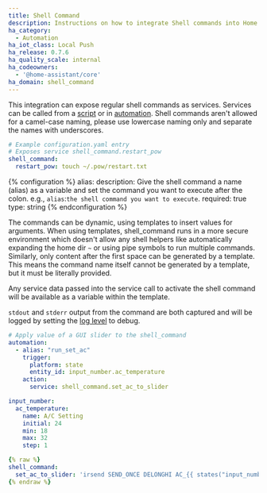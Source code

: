 ```yaml
---
title: Shell Command
description: Instructions on how to integrate Shell commands into Home Assistant.
ha_category:
  - Automation
ha_iot_class: Local Push
ha_release: 0.7.6
ha_quality_scale: internal
ha_codeowners:
  - '@home-assistant/core'
ha_domain: shell_command
---
```


This integration can expose regular shell commands as services. Services can be called from a [script] or in [automation].
Shell commands aren't allowed for a camel-case naming, please use lowercase naming only and separate the names with underscores.

[script]: /integrations/script/
[automation]: /getting-started/automation/

```yaml
# Example configuration.yaml entry
# Exposes service shell_command.restart_pow
shell_command:
  restart_pow: touch ~/.pow/restart.txt
```

{% configuration %}
alias:
  description: Give the shell command a name (alias) as a variable and set the command you want to execute after the colon. e.g., `alias`:`the shell command you want to execute`.
  required: true
  type: string
{% endconfiguration %}

The commands can be dynamic, using templates to insert values for arguments. When using templates, shell_command runs in a more secure environment which doesn't allow any shell helpers like automatically expanding the home dir `~` or using pipe symbols to run multiple commands. Similarly, only content after the first space can be generated by a template. This means the command name itself cannot be generated by a template, but it must be literally provided.

Any service data passed into the service call to activate the shell command will be available as a variable within the template.

`stdout` and `stderr` output from the command are both captured and will be logged by setting the [log level](/integrations/logger/) to debug.

```yaml
# Apply value of a GUI slider to the shell_command
automation:
  - alias: "run_set_ac"
    trigger:
      platform: state
      entity_id: input_number.ac_temperature
    action:
      service: shell_command.set_ac_to_slider

input_number:
  ac_temperature:
    name: A/C Setting
    initial: 24
    min: 18
    max: 32
    step: 1

{% raw %}
shell_command:
  set_ac_to_slider: 'irsend SEND_ONCE DELONGHI AC_{{ states("input_number.ac_temperature") }}_AUTO'
{% endraw %}
```
